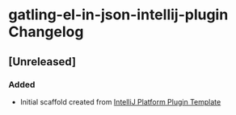 <!-- Keep a Changelog guide -> https://keepachangelog.com -->

# gatling-el-in-json-intellij-plugin Changelog

## [Unreleased]
### Added
- Initial scaffold created from [IntelliJ Platform Plugin Template](https://github.com/JetBrains/intellij-platform-plugin-template)
